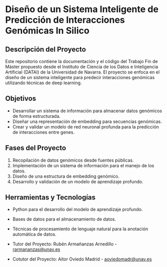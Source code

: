 # Diseño de un Sistema Inteligente de Predicción de Interacciones Genómicas In Silico

## Descripción del Proyecto
Este repositorio contiene la documentación y el código del Trabajo Fin de Máster propuesto desde el Instituto de Ciencia de los Datos e Inteligencia Artificial (DATAI) de la Universidad de Navarra. El proyecto se enfoca en el diseño de un sistema inteligente para predecir interacciones genómicas utilizando técnicas de deep learning.

## Objetivos
- Desarrollar un sistema de información para almacenar datos genómicos de forma estructurada.
- Diseñar una representación de embedding para secuencias genómicas.
- Crear y validar un modelo de red neuronal profunda para la predicción de interacciones entre genes.

## Fases del Proyecto
1. Recopilación de datos genómicos desde fuentes públicas.
2. Implementación de un sistema de información para el manejo de los datos.
3. Diseño de una estructura de embedding genómico.
4. Desarrollo y validación de un modelo de aprendizaje profundo.

## Herramientas y Tecnologías
- Python para el desarrollo del modelo de aprendizaje profundo.
- Bases de datos para el almacenamiento de datos.
- Técnicas de procesamiento de lenguaje natural para la anotación automática de datos.

- Tutor del Proyecto: Rubén Armañanzas Arnedillo - [rarmananzas@unav.es](mailto:rarmananzas@unav.es)
- Cotutor del Proyecto: Aitor Oviedo Madrid - [aoviedomadr@unav.es](mailto:aoviedomadr@unav.es)
